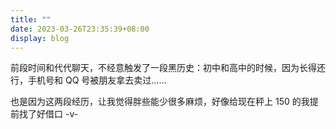 ```yaml
---
title: ""
date: 2023-03-26T23:35:39+08:00
display: blog
---
```


前段时间和代代聊天，不经意触发了一段黑历史：初中和高中的时候，因为长得还行，手机号和 QQ 号被朋友拿去卖过......

也是因为这两段经历，让我觉得胖些能少很多麻烦，好像给现在秤上 150 的我提前找了好借口 -v-
